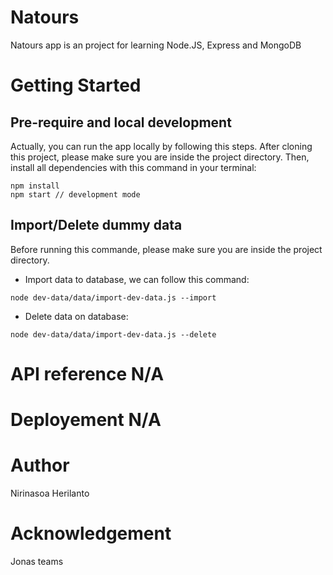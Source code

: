 # Natours

Natours app is an project for learning Node.JS, Express and MongoDB

# Getting Started

## Pre-require and local development

Actually, you can run the app locally by following this steps. After cloning this project, please make sure you are inside the project directory. Then, install all dependencies with this command in your terminal:

```
npm install
npm start // development mode
```

## Import/Delete dummy data

Before running this commande, please make sure you are inside the project directory.

- Import data to database, we can follow this command:

```
node dev-data/data/import-dev-data.js --import
```

- Delete data on database:

```
node dev-data/data/import-dev-data.js --delete
```

# API reference N/A

# Deployement N/A

# Author

Nirinasoa Herilanto

# Acknowledgement

Jonas teams
